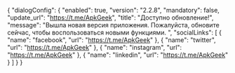 {
  "dialogConfig": {
    "enabled": true,
    "version": "2.2.8",
    "mandatory": false,
    "update_url": "https://t.me/ApkGeek",
    "title": "Доступно обновление!",
    "message": "Вышла новая версия приложения. Пожалуйста, обновите сейчас, чтобы воспользоваться новыми функциями. ",
    "socialLinks": [
      {
        "name": "facebook",
        "url": "https://t.me/ApkGeek"
      },
      {
        "name": "twitter",
        "url": "https://t.me/ApkGeek"
      },
      {
        "name": "instagram",
        "url": "https://t.me/ApkGeek"
      },
      {
        "name": "linkedin",
        "url": "https://t.me/ApkGeek"
      }
    ]
  }
}

